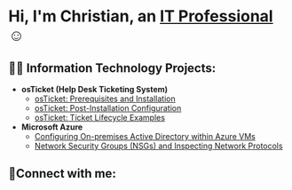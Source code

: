 <h1>Hi, I'm Christian, an <a href="https://www.youtube.com/watch?v=TY4-3mRcb_g">IT Professional</a>☺</h1>

<h2>👨‍💻 Information Technology Projects:</h2>

- <b>osTicket (Help Desk Ticketing System)</b>
  - [osTicket: Prerequisites and Installation](https://github.com/ChristianXC/osticket-prereqs)
  - [osTicket: Post-Installation Configuration](https://github.com/ChristianXC/post-install-config)
  - [osTicket: Ticket Lifecycle Examples](https://github.com/ChristianXC/ticket-lifecycle)
- <b>Microsoft Azure</b>
  - [Configuring On-premises Active Directory within Azure VMs](https://github.com/ChristianXC/configure-ad)
  - [Network Security Groups (NSGs) and Inspecting Network Protocols](https://github.com/ChristianXC/azure-network-protocols)

<h2>🤳Connect with me:</h2>
